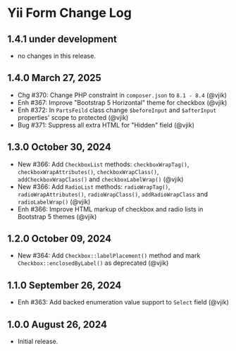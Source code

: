 # Yii Form Change Log

## 1.4.1 under development

- no changes in this release.

## 1.4.0 March 27, 2025

- Chg #370: Change PHP constraint in `composer.json` to `8.1 - 8.4` (@vjik)
- Enh #367: Improve "Bootstrap 5 Horizontal" theme for checkbox (@vjik)
- Enh #372: In `PartsFeild` class change `$beforeInput` and `$afterInput` properties' scope to protected (@vjik)
- Bug #371: Suppress all extra HTML for "Hidden" field (@vjik)

## 1.3.0 October 30, 2024

- New #366: Add `CheckboxList` methods: `checkboxWrapTag()`, `checkboxWrapAttributes()`, `checkboxWrapClass()`,
  `addCheckboxWrapClass()` and `checkboxLabelWrap()` (@vjik)
- New #366: Add `RadioList` methods: `radioWrapTag()`, `radioWrapAttributes()`, `radioWrapClass()`, `addRadioWrapClass`
  and `radioLabelWrap()` (@vjik)
- Enh #366: Improve HTML markup of checkbox and radio lists in Bootstrap 5 themes (@vjik)

## 1.2.0 October 09, 2024

- New #364: Add `Checkbox::labelPlacement()` method and mark `Checkbox::enclosedByLabel()` as deprecated (@vjik)

## 1.1.0 September 26, 2024

- Enh #363: Add backed enumeration value support to `Select` field (@vjik)

## 1.0.0 August 26, 2024

- Initial release.

